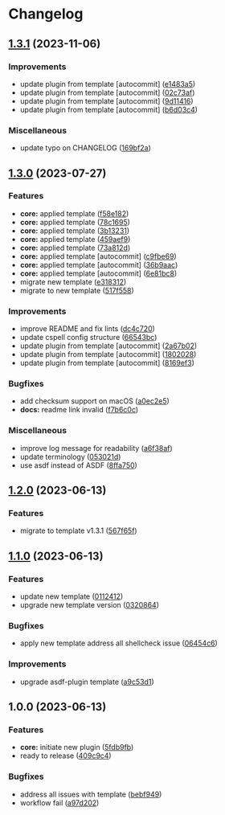 # Changelog

## [1.3.1](https://github.com/kc-workspace/asdf-helm/compare/v1.3.0...v1.3.1) (2023-11-06)


### Improvements

* update plugin from template [autocommit] ([e1483a5](https://github.com/kc-workspace/asdf-helm/commit/e1483a552b32310fa1f605f9e585598624110c0c))
* update plugin from template [autocommit] ([02c73af](https://github.com/kc-workspace/asdf-helm/commit/02c73afd54edfe1df64da7fca92a55caad2a5ad3))
* update plugin from template [autocommit] ([9d11416](https://github.com/kc-workspace/asdf-helm/commit/9d11416f9f0b63bc8f96e7a4db7b67f103bb9699))
* update plugin from template [autocommit] ([b6d03c4](https://github.com/kc-workspace/asdf-helm/commit/b6d03c47dfd08c0f076bfb73a3ee85e034cbc013))


### Miscellaneous

* update typo on CHANGELOG ([169bf2a](https://github.com/kc-workspace/asdf-helm/commit/169bf2a858e1e389bf7756469fe25c152f3bc561))

## [1.3.0](https://github.com/kc-workspace/asdf-helm/compare/v1.2.0...v1.3.0) (2023-07-27)


### Features

* **core:** applied template ([f58e182](https://github.com/kc-workspace/asdf-helm/commit/f58e1824d7e2ae671ef1839035c2ce77869a3573))
* **core:** applied template ([78c1695](https://github.com/kc-workspace/asdf-helm/commit/78c1695781db5c12593ec3f3e44aee7ddd8d41e4))
* **core:** applied template ([3b13231](https://github.com/kc-workspace/asdf-helm/commit/3b13231f040772221d0888fd81d29da163325fa8))
* **core:** applied template ([459aef9](https://github.com/kc-workspace/asdf-helm/commit/459aef9d005d13ac94f99a28b6db8dfc085f7f77))
* **core:** applied template ([73a812d](https://github.com/kc-workspace/asdf-helm/commit/73a812ddeebcbaaf7a8b010ccb5394e6efc3b586))
* **core:** applied template [autocommit] ([c9fbe69](https://github.com/kc-workspace/asdf-helm/commit/c9fbe69a113de6ffb14d8756261d9c3dda63dda2))
* **core:** applied template [autocommit] ([36b9aac](https://github.com/kc-workspace/asdf-helm/commit/36b9aacfed85dbff8abaae9d6d193a5103deb25e))
* **core:** applied template [autocommit] ([6e81bc8](https://github.com/kc-workspace/asdf-helm/commit/6e81bc86452d04bdd1c423328b72b3be4b2fef6d))
* migrate new template ([e318312](https://github.com/kc-workspace/asdf-helm/commit/e318312973ca11a49505b87e587741aa0d6d5e9e))
* migrate to new template ([517f558](https://github.com/kc-workspace/asdf-helm/commit/517f5580fdb6092b2fbc1cac86763efedc206619))


### Improvements

* improve README and fix lints ([dc4c720](https://github.com/kc-workspace/asdf-helm/commit/dc4c72006cdd9ec2a087001c093d08b1006c5970))
* update cspell config structure ([66543bc](https://github.com/kc-workspace/asdf-helm/commit/66543bcc949bcc9c31cabb12e7139fac8e5c0abf))
* update plugin from template [autocommit] ([2a67b02](https://github.com/kc-workspace/asdf-helm/commit/2a67b02fd90c16dc9812854761073f484d775519))
* update plugin from template [autocommit] ([1802028](https://github.com/kc-workspace/asdf-helm/commit/180202802949e1cce9ce6c74122eb5001f8fcd46))
* update plugin from template [autocommit] ([8169ef3](https://github.com/kc-workspace/asdf-helm/commit/8169ef31300784ed57f8520256c64cabb48bcc79))


### Bugfixes

* add checksum support on macOS ([a0ec2e5](https://github.com/kc-workspace/asdf-helm/commit/a0ec2e5f07c2987e84a96e11cb57945a289b8585))
* **docs:** readme link invalid ([f7b6c0c](https://github.com/kc-workspace/asdf-helm/commit/f7b6c0c406b911eb2aa5936a214ad6b67b55ed6b))


### Miscellaneous

* improve log message for readability ([a6f38af](https://github.com/kc-workspace/asdf-helm/commit/a6f38afb4e02bf9563acc6ad803ed13815c25a2a))
* update terminology ([053021d](https://github.com/kc-workspace/asdf-helm/commit/053021dd04b943fde7910b297c0af0c10228bea0))
* use asdf instead of ASDF ([8ffa750](https://github.com/kc-workspace/asdf-helm/commit/8ffa750fb46444eaecbac17f59ff89b8488eca1e))

## [1.2.0](https://github.com/kc-workspace/asdf-helm/compare/v1.1.0...v1.2.0) (2023-06-13)


### Features

* migrate to template v1.3.1 ([567f65f](https://github.com/kc-workspace/asdf-helm/commit/567f65f8f11dac4679cfa63f193c907d90bb7f79))

## [1.1.0](https://github.com/kc-workspace/asdf-helm/compare/v1.0.0...v1.1.0) (2023-06-13)


### Features

* update new template ([0112412](https://github.com/kc-workspace/asdf-helm/commit/0112412f2c7c6816ee49288d96a695c7ec52280a))
* upgrade new template version ([0320864](https://github.com/kc-workspace/asdf-helm/commit/0320864352f1f486946418fc61fa9efee8afab89))


### Bugfixes

* apply new template address all shellcheck issue ([06454c6](https://github.com/kc-workspace/asdf-helm/commit/06454c6598ae137d1686a41bd621436de9c23e0b))


### Improvements

* upgrade asdf-plugin template ([a9c53d1](https://github.com/kc-workspace/asdf-helm/commit/a9c53d1ea0aaec9c2d8a7cb38c83318662a9f09d))

## 1.0.0 (2023-06-13)


### Features

* **core:** initiate new plugin ([5fdb9fb](https://github.com/kc-workspace/asdf-helm/commit/5fdb9fb1998ce451c39bb7e20e2e596079a5d8d5))
* ready to release ([409c9c4](https://github.com/kc-workspace/asdf-helm/commit/409c9c441e261722813a86aa15fa6dd2a0c1b70d))


### Bugfixes

* address all issues with template ([bebf949](https://github.com/kc-workspace/asdf-helm/commit/bebf949e808cea51475d3daa89adc783bffaf4ae))
* workflow fail ([a97d202](https://github.com/kc-workspace/asdf-helm/commit/a97d202ea7e86896e548b542ccfe5a8e846e6ca2))
